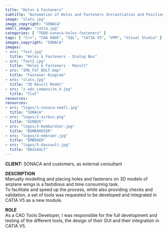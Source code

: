 ```yaml
---
title: "Holes & Fasteners"
subtitle: "Automation of Holes and Fasteners Instantiation and Positionning"
image: "slats.jpg"
image_copyright: "SONACA"
small_image: "catia.jpg"
categories: [ "TODO-sonaca-holes-fasteners" ]
tags: [ "C++", "CAA RADE", "SQL", "CATIA V5", "VPM", "Visual Studio" ]
images_copyright: "SONACA"
images:
- src: "fast.jpg"
  title: "Holes & Fasteners - Dialog Box"
- src: "fast2.jpg"
  title: "Holes & Fasteners - Result"
- src: "IMG_FST_BOLT.bmp"
  title: "Fastener Diagram"
- src: "slats.jpg"
  title: "3D Result Model"
- src: "z-adv_composite_4.jpg"
  title: "Slat"
resources:
resources:
- src: "logos/1-sonaca-small.jpg"
  title: "SONACA"
- src: "logos/2-airbus.png"
  title: "AIRBUS"
- src: "logos/3-bombardier.jpg"
  title: "BOMBARDIER"
- src: "logos/4-embraer.jpg"
  title: "EMBRAER"
- src: "logos/5-dassault.jpg"
  title: "DASSAULT"
---
```


<b>CLIENT:</b> SONACA and customers, as external consultant<br>

<b>DESCRIPTION</b><br>
Manually modelling and placing holes and fasteners on 3D models of airplane wings is a fastidious and time consuming task.<br>
To facilitate and speed up the process, while also providing checks and validation, a set of tools was requested to be developed and integrated in CATIA V5 as a new module.<br>

<b>ROLE</b><br>
As a CAD Tools Developer, I was responsible for the full development and testing of the different tools, the design of their GUI and their integration in CATIA V5.<br>
